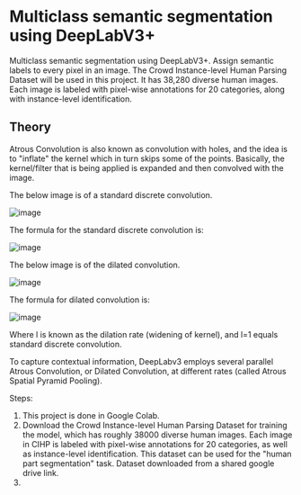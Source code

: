 # Multiclass semantic segmentation using DeepLabV3+
Multiclass semantic segmentation using DeepLabV3+. Assign semantic labels to every pixel in an image. The Crowd Instance-level Human Parsing Dataset will be used in this project. It has 38,280 diverse human images. Each image is labeled with pixel-wise annotations for 20 categories, along with instance-level identification.

## Theory

Atrous Convolution is also known as convolution with holes, and the idea is to "inflate" the kernel which in turn skips some of the points. Basically, the kernel/filter that is being applied is expanded and then convolved with the image. 

The below image is of a standard discrete convolution.

![image](https://user-images.githubusercontent.com/98682258/229191938-5f2b8088-d92a-4a22-aeae-7bc35c6b772b.png)

The formula for the standard discrete convolution is:

![image](https://user-images.githubusercontent.com/98682258/229192166-9fb2a453-0ca0-41ab-bfaa-7f108f731cee.png)

The below image is of the dilated convolution.

![image](https://user-images.githubusercontent.com/98682258/229194246-84da8fd2-7c0d-4063-b346-45c865f8e026.png)

The formula for dilated convolution is:

![image](https://user-images.githubusercontent.com/98682258/229194284-477318aa-a376-4279-a748-eaf711a4d058.png)

Where l is known as the dilation rate (widening of kernel), and l=1 equals standard discrete convolution.

To capture contextual information, DeepLabv3 employs several parallel Atrous Convolution, or Dilated Convolution, at different rates (called Atrous Spatial Pyramid Pooling). 


Steps:
  1. This project is done in Google Colab.
  2. Download the Crowd Instance-level Human Parsing Dataset for training the model, which has roughly 38000 diverse human images. Each image in CIHP is labeled with pixel-wise annotations for 20 categories, as well as instance-level identification. This dataset can be used for the "human part segmentation" task. Dataset downloaded from a shared google drive link.
  3. 
